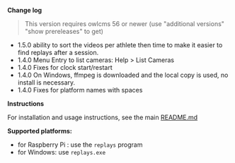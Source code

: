 **Change log**

> This version requires owlcms 56 or newer (use "additional versions" "show prereleases" to get)

- 1.5.0 ability to sort the videos per athlete then time to make it easier to find replays after a session.
- 1.4.0 Menu Entry to list cameras: Help > List Cameras
- 1.4.0 Fixes for clock start/restart
- 1.4.0 On Windows, ffmpeg is downloaded and the local copy is used, no install is necessary.
- 1.4.0 Fixes for platform names with spaces


**Instructions**

For installation and usage instructions, see the main [README.md](https://github.com/owlcms/replays/blob/main/README.md) 

**Supported platforms:**

- for Raspberry Pi : use the `replays` program
- for Windows: use `replays.exe`
